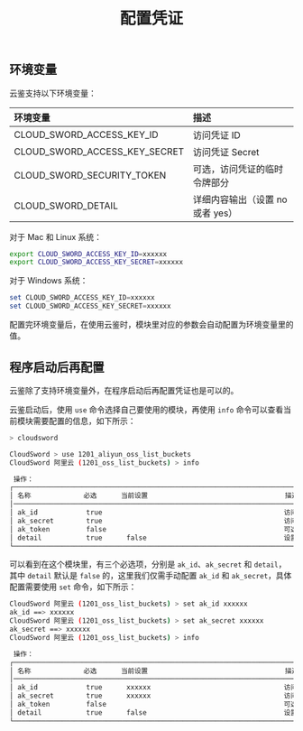 ﻿---
title: 配置凭证
---

## 环境变量

云鉴支持以下环境变量：

| 环境变量                      | 描述                             |
| :---------------------------- | :------------------------------- |
| CLOUD_SWORD_ACCESS_KEY_ID     | 访问凭证 ID                      |
| CLOUD_SWORD_ACCESS_KEY_SECRET | 访问凭证 Secret                  |
| CLOUD_SWORD_SECURITY_TOKEN    | 可选，访问凭证的临时令牌部分     |
| CLOUD_SWORD_DETAIL            | 详细内容输出（设置 no 或者 yes） |


对于 Mac 和 Linux 系统：


```bash
export CLOUD_SWORD_ACCESS_KEY_ID=xxxxxx
export CLOUD_SWORD_ACCESS_KEY_SECRET=xxxxxx
```

对于 Windows 系统：

```powershell
set CLOUD_SWORD_ACCESS_KEY_ID=xxxxxx
set CLOUD_SWORD_ACCESS_KEY_SECRET=xxxxxx
```

配置完环境变量后，在使用云鉴时，模块里对应的参数会自动配置为环境变量里的值。

## 程序启动后再配置

云鉴除了支持环境变量外，在程序启动后再配置凭证也是可以的。

云鉴启动后，使用 `use` 命令选择自己要使用的模块，再使用 `info` 命令可以查看当前模块需要配置的信息，如下所示：

```bash
> cloudsword

CloudSword > use 1201_aliyun_oss_list_buckets
CloudSword 阿里云 (1201_oss_list_buckets) > info

 操作：
┌─────────────────────────────────────────────────────────────────────────────────────────────────────────────────────────┐
│ 名称             必选      当前设置                                  描述                                                  │
│─────────────────────────────────────────────────────────────────────────────────────────────────────────────────────────│
│ ak_id            true                                             访问凭证 ID                                            │
│ ak_secret        true                                             访问凭证 Secret                                         │
│ ak_token         false                                            可选，访问凭证的临时令牌部分                               │
│ detail           true      false                                  设置详细输出模式（true 或 false）                         │
└─────────────────────────────────────────────────────────────────────────────────────────────────────────────────────────┘

```

可以看到在这个模块里，有三个必选项，分别是 `ak_id`、`ak_secret` 和 `detail`，其中 `detail` 默认是 `false` 的，这里我们仅需手动配置 `ak_id` 和 `ak_secret`，具体配置需要使用 `set` 命令，如下所示：

```bash
CloudSword 阿里云 (1201_oss_list_buckets) > set ak_id xxxxxx
ak_id ==> xxxxxx
CloudSword 阿里云 (1201_oss_list_buckets) > set ak_secret xxxxxx
ak_secret ==> xxxxxx
CloudSword 阿里云 (1201_oss_list_buckets) > info

 操作：
┌─────────────────────────────────────────────────────────────────────────────────────────────────────────────────────────┐
│ 名称             必选      当前设置                                  描述                                                  │
│─────────────────────────────────────────────────────────────────────────────────────────────────────────────────────────│
│ ak_id            true      xxxxxx                                 访问凭证 ID                                            │
│ ak_secret        true      xxxxxx                                 访问凭证 Secret                                        │
│ ak_token         false                                            可选，访问凭证的临时令牌部分                              │
│ detail           true      false                                  设置详细输出模式（true 或 false）                        │
└─────────────────────────────────────────────────────────────────────────────────────────────────────────────────────────┘
```


<Vssue />

<script>
export default {
    mounted () {
      this.$page.lastUpdated = "2024 年 12 月 21 日"
    }
  }
</script>
